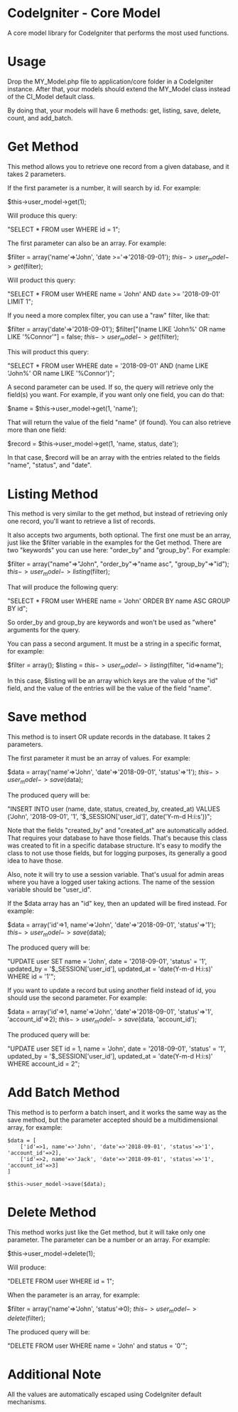 CodeIgniter - Core Model
========================

A core model library for CodeIgniter that performs the most used functions. 

Usage
=====

Drop the MY_Model.php file to application/core folder in a CodeIgniter instance. After that, your models should extend the MY_Model class instead of the CI_Model default class.

By doing that, your models will have 6 methods: get, listing, save, delete, count, and add_batch.

Get Method
==========

This method allows you to retrieve one record from a given database, and it takes 2 parameters. 

If the first parameter is a number, it will search by id. For example:

$this->user_model->get(1);

Will produce this query:

"SELECT * FROM user WHERE id = 1";

The first parameter can also be an array. For example:

$filter = array('name'=>'John', 'date >='=>'2018-09-01');
$this->user_model->get($filter);

Will product this query:

"SELECT * FROM user WHERE name = 'John' AND `date` >= '2018-09-01' LIMIT 1";

If you need a more complex filter, you can use a "raw" filter, like that:

$filter = array('date'=>'2018-09-01');
$filter["(name LIKE 'John%' OR name LIKE '%Connor'"] = false;
$this->user_model->get($filter);

This will product this query:

"SELECT * FROM user WHERE date = '2018-09-01' AND (name LIKE 'John%' OR name LIKE '%Connor')";

A second parameter can be used. If so, the query will retrieve only the field(s) you want. For example, if you want only one field, you can do that:

$name = $this->user_model->get(1, 'name');

That will return the value of the field "name" (if found). You can also retrieve more than one field:

$record = $this->user_model->get(1, 'name, status, date');

In that case, $record will be an array with the entries related to the fields "name", "status", and "date".

Listing Method
==============

This method is very similar to the get method, but instead of retrieving only one record, you'll want to retrieve a list of records. 

It also accepts two arguments, both optional. The first one must be an array, just like the $filter variable in the examples for the Get method. There are two "keywords" you can use here: "order_by" and "group_by". For example:

$filter = array("name"=>"John", "order_by"=>"name asc", "group_by"=>"id");
$this->user_model->listing($filter);

That will produce the following query:

"SELECT * FROM user WHERE name = 'John' ORDER BY name ASC GROUP BY id";

So order_by and group_by are keywords and won't be used as "where" arguments for the query.

You can pass a second argument. It must be a string in a specific format, for example:

$filter = array();
$listing = $this->user_model->listing($filter, "id=>name");

In this case, $listing will be an array which keys are the value of the "id" field, and the value of the entries will be the value of the field "name".

Save method
===========

This method is to insert OR update records in the database. It takes 2 parameters.

The first parameter it must be an array of values. For example:

$data = array('name'=>'John', 'date'=>'2018-09-01', 'status'=>'1');
$this->user_model->save($data);

The produced query will be:

"INSERT INTO user (name, date, status, created_by, created_at) VALUES ('John', '2018-09-01', '1', '$_SESSION['user_id']', date('Y-m-d H:i:s'))";

Note that the fields "created_by" and "created_at" are automatically added. That requires your database to have those fields. That's because this class was created to fit in a specific database structure. It's easy to modify the class to not use those fields, but for logging purposes, its generally a good idea to have those.

Also, note it will try to use a session variable. That's usual for admin areas where you have a logged user taking actions. The name of the session variable should be "user_id".

If the $data array has an "id" key, then an updated will be fired instead. For example:

$data = array('id'=>1, name'=>'John', 'date'=>'2018-09-01', 'status'=>'1');
$this->user_model->save($data);

The produced query will be:

"UPDATE user SET name = 'John', date = '2018-09-01', 'status' = '1', updated_by = '$_SESSION['user_id'], updated_at = 'date(Y-m-d H:i:s)' WHERE id = '1'";

If you want to update a record but using another field instead of id, you should use the second parameter. For example:

$data = array('id'=>1, name'=>'John', 'date'=>'2018-09-01', 'status'=>'1', 'account_id'=>2);
$this->user_model->save($data, 'account_id');

The produced query will be: 

"UPDATE user SET id = 1, name = 'John', date = '2018-09-01', 'status' = '1', updated_by = '$_SESSION['user_id'], updated_at = 'date(Y-m-d H:i:s)' WHERE account_id = 2";


Add Batch Method
================

This method is to perform a batch insert, and it works the same way as the save method, but the parameter accepted should be a multidimensional array, for example:
```
$data = [
	['id'=>1, name'=>'John', 'date'=>'2018-09-01', 'status'=>'1', 'account_id'=>2],
	['id'=>2, name'=>'Jack', 'date'=>'2018-09-01', 'status'=>'1', 'account_id'=>3]
]

$this->user_model->save($data);
```

Delete Method
=============

This method works just like the Get method, but it will take only one parameter. The parameter can be a number or an array. For example:

$this->user_model->delete(1);

Will produce:

"DELETE FROM user WHERE id = 1";

When the parameter is an array, for example:

$filter = array('name'=>'John', 'status'=>0);
$this->user_model->delete($filter);

The produced query will be:

"DELETE FROM user WHERE name = 'John' and status = '0'";

Additional Note
================

All the values are automatically escaped using CodeIgniter default mechanisms. 










